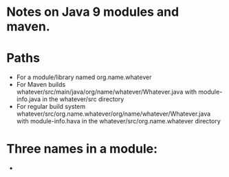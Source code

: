 # Notes on Java 9 modules and maven.

# Paths
- For a module/library named  org.name.whatever
- For Maven builds   whatever/src/main/java/org/name/whatever/Whatever.java
  with module-info.java in the whatever/src directory
- For regular build system  whatever/src/org.name.whatever/org/name/whatever/Whatever.java
  with module-info.hava in the whatever/src/org.name.whatever directory

# Three names in a module:
- 